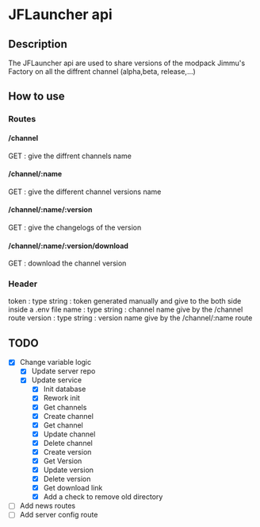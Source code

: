 # JFLauncher api

## Description

The JFLauncher api are used to share versions of the modpack Jimmu's Factory on all the diffrent channel (alpha,beta, release,...)

## How to use

### Routes

#### /channel

GET : give the diffrent channels name

#### /channel/:name

GET : give the different channel versions name

#### /channel/:name/:version

GET : give the changelogs of the version

#### /channel/:name/:version/download

GET : download the channel version

### Header

token : type string : token generated manually and give to the both side inside a .env file
name : type string : channel name give by the /channel route
version : type string : version name give by the /channel/:name route


## TODO

- [x] Change variable logic
  - [x] Update server repo
  - [x] Update service
    - [x] Init database
    - [x] Rework init
    - [x] Get channels
    - [x] Create channel
    - [x] Get channel
    - [x] Update channel
    - [x] Delete channel
    - [x] Create version
    - [x] Get Version
    - [x] Update version
    - [x] Delete version
    - [x] Get download link
    - [x] Add a check to remove old directory
- [ ] Add news routes
- [ ] Add server config route
